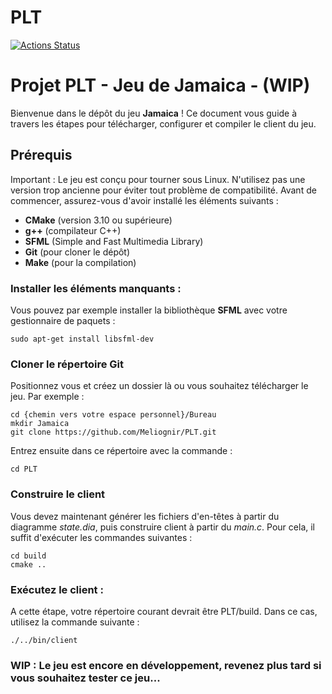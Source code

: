 # PLT

[![Actions Status](https://github.com/cbares/plt/workflows/PLT%20build/badge.svg)](https://github.com/cbares/plt/actions)


# Projet PLT - Jeu de Jamaica - (WIP)

Bienvenue dans le dépôt du jeu **Jamaica** ! Ce document vous guide à travers les étapes pour télécharger, configurer et compiler le client du jeu.

## Prérequis

Important : Le jeu est conçu pour tourner sous Linux. N'utilisez pas une version trop ancienne pour éviter tout problème de compatibilité.
Avant de commencer, assurez-vous d'avoir installé les éléments suivants :

- **CMake** (version 3.10 ou supérieure)
- **g++** (compilateur C++)
- **SFML** (Simple and Fast Multimedia Library)
- **Git** (pour cloner le dépôt)
- **Make** (pour la compilation)

### Installer les éléments manquants :

Vous pouvez par exemple installer la bibliothèque **SFML** avec votre gestionnaire de paquets :
```
sudo apt-get install libsfml-dev
```

### Cloner le répertoire Git

Positionnez vous et créez un dossier là ou vous souhaitez télécharger le jeu. Par exemple :
```
cd {chemin vers votre espace personnel}/Bureau
mkdir Jamaica
git clone https://github.com/Meliognir/PLT.git
```
Entrez ensuite dans ce répertoire avec la commande :
```
cd PLT
```
### Construire le client

Vous devez maintenant générer les fichiers d'en-têtes à partir du diagramme *state.dia*, puis construire client à partir du *main.c*. Pour cela, il suffit d'exécuter les commandes suivantes :
```
cd build
cmake ..
```

### Exécutez le client :

A cette étape, votre répertoire courant devrait être PLT/build. Dans ce cas, utilisez la commande suivante :
```
./../bin/client
```

### WIP : Le jeu est encore en développement, revenez plus tard si vous souhaitez tester ce jeu...
